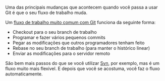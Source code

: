 Uma das principais mudanças que acontecem quando você passa a usar Git
é que o seu fluxo de trabalho muda.

Um [fluxo de trabalho muito comum com Git][1] funciona da seguinte forma:

* Checkout para o seu branch de trabalho
* Programar e fazer vários pequenos commits
* Pegar as modificações que outros programadores tenham feito
* Rebase no seu branch de trabalho (para manter o histórico linear)
* Enviar as modificações para o servidor remoto

São bem mais passos do que se você utilizar [Svn][2], por exemplo,
mas é um fluxo muito mais flexivel. E depois que você se acostuma,
você faz o fluxo automaticamente.

[1]: http://www.vidageek.net/2009/07/06/git-workflow/
[2]: http://subversion.tigris.org/
